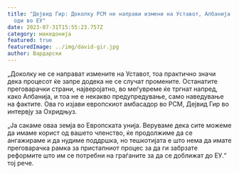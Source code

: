 ```yaml
---
title: "Дејвид Гир: Доколку РСМ не направи измени на Уставот, Албанија сама ќе
  оди во ЕУ"
date: 2023-07-31T15:55:23.757Z
category: македонија
featured: true
featuredImage: ../img/david-gir.jpg
author: Вардарски
---
```

„Доколку не се направат измените на Уставот, тоа практично значи дека процесот ќе запре додека не се случат промените. Останатите преговарачки страни, најверојатно, во меѓувреме ќе тргнат напред, како Албанија, и тоа не е некакво предупредување, само наведување на фактите. Ова го изјави европскиот амбасадор во РСМ, Дејвид Гир во интервју за Охридњуз.

„Ја сакаме оваа земја во Европската унија. Веруваме дека сите можеме да имаме корист од вашето членство, ќе продолжиме да се ангажираме и да нудиме поддршка, но тешкотијата е што нема да имате преговарачка рамка за пристапниот процес за да ги забрзате реформите што им се потребни на граѓаните за да се доближат до ЕУ.“ тој рече.